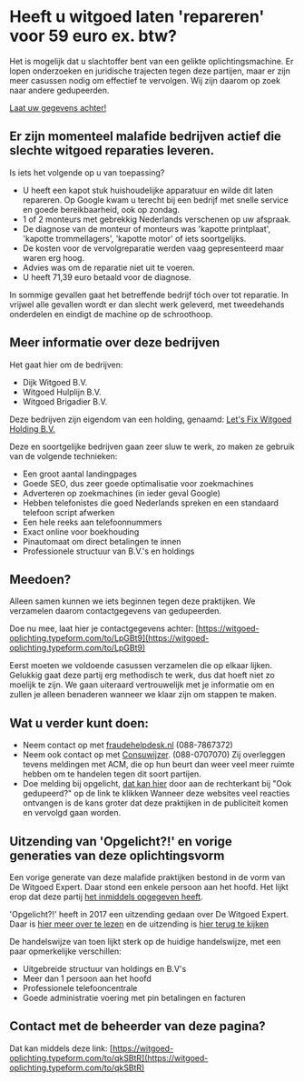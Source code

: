 # Heeft u witgoed laten 'repareren' voor 59 euro ex. btw?

Het is mogelijk dat u slachtoffer bent van een gelikte oplichtingsmachine. Er lopen onderzoeken en juridische trajecten tegen deze partijen, maar er zijn meer casussen nodig om effectief te vervolgen. Wij zijn daarom op zoek naar andere gedupeerden.

[Laat uw gegevens achter!](https://witgoed-oplichting.typeform.com/to/LpGBt9)

## Er zijn momenteel malafide bedrijven actief die slechte witgoed reparaties leveren.

Is iets het volgende op u van toepassing?

* U heeft een kapot stuk huishoudelijke apparatuur en wilde dit laten repareren. Op Google kwam u terecht bij een bedrijf met snelle service en goede bereikbaarheid, ook op zondag.
* 1 of 2 monteurs met gebrekkig Nederlands verschenen op uw afspraak.
* De diagnose van de monteur of monteurs was 'kapotte printplaat', 'kapotte trommellagers', 'kapotte motor' of iets soortgelijks.
* De kosten voor de vervolgreparatie werden vaag gepresenteerd maar waren erg hoog.
* Advies was om de reparatie niet uit te voeren.
* U heeft 71,39 euro betaald voor de diagnose.

In sommige gevallen gaat het betreffende bedrijf tóch over tot reparatie. In vrijwel alle gevallen wordt er dan slecht werk geleverd, met tweedehands onderdelen en eindigt de machine op de schroothoop.

## Meer informatie over deze bedrijven

Het gaat hier om de bedrijven:
 * Dijk Witgoed B.V.
 * Witgoed Hulplijn B.V.
 * Witgoed Brigadier B.V.

Deze bedrijven zijn eigendom van een holding, genaamd: [Let's Fix Witgoed Holding B.V.](https://drimble.nl/bedrijf/amsterdam/36996505/let-s-fix-witgoed.html)

Deze en soortgelijke bedrijven gaan zeer sluw te werk, zo maken ze gebruik van de volgende technieken:
 * Een groot aantal landingpages
 * Goede SEO, dus zeer goede optimalisatie voor zoekmachines
 * Adverteren op zoekmachines (in ieder geval Google)
 * Hebben telefonistes die goed Nederlands spreken en een standaard telefoon script afwerken
 * Een hele reeks aan telefoonnummers
 * Exact online voor boekhouding
 * Pinautomaat om direct betalingen te innen
 * Professionele structuur van B.V.'s en holdings

## Meedoen?

Alleen samen kunnen we iets beginnen tegen deze praktijken. We verzamelen daarom contactgegevens van gedupeerden.

Doe nu mee, laat hier je contactgegevens achter: [https://witgoed-oplichting.typeform.com/to/LpGBt9](https://witgoed-oplichting.typeform.com/to/LpGBt9)

Eerst moeten we voldoende casussen verzamelen die op elkaar lijken. Gelukkig gaat deze partij erg methodisch te werk, dus dat hoeft niet zo moelijk te zijn. We gaan uiteraard vertrouwelijk met je informatie om en zullen je alleen benaderen wanneer we klaar zijn om stappen te maken.

## Wat u verder kunt doen:
* Neem contact op met [fraudehelpdesk.nl](fraudehelpdesk.nl) (088-7867372)
* Neem ook contact op met [Consuwijzer](http://consuwijzer.nl). (088-0707070) Zij overleggen tevens meldingen met ACM, die op hun beurt dan weer veel meer ruimte hebben om te handelen tegen dit soort partijen.
* Doe melding bij opgelicht, [dat kan hier](https://opgelicht.avrotros.nl/dossiers/item/9577) door aan de rechterkant bij "Ook gedupeerd?" op de link te klikken
Wanneer deze websites veel reacties ontvangen is de kans groter dat deze praktijken in de publiciteit komen en vervolgd gaan worden.

## Uitzending van 'Opgelicht?!' en vorige generaties van deze oplichtingsvorm

Een vorige generate van deze malafide praktijken bestond in de vorm van De Witgoed Expert. Daar stond een enkele persoon aan het hoofd. Het lijkt erop dat deze partij [het inmiddels opgegeven heeft](https://www.faillissementsdossier.nl/nl/faillissement/1370838/de-witgoedexpert.aspx).

'Opgelicht?!' heeft in 2017 een uitzending gedaan over De Witgoed Expert. Daar is [hier meer over te lezen](https://opgelicht.avrotros.nl/dossiers/item/9577) en de uitzending is [hier terug te kijken](https://www.dumpert.nl/mediabase/7108965/256caf54/oplichtende_wasmachinemonteur_busted.html)

De handelswijze van toen lijkt sterk op de huidige handelswijze, met een paar opmerkelijke verschillen:
 * Uitgebreide structuur van holdings en B.V's
 * Meer dan 1 persoon aan het hoofd
 * Professionele telefooncentrale
 * Goede administratie voering met pin betalingen en facturen

## Contact met de beheerder van deze pagina?

Dat kan middels deze link: [https://witgoed-oplichting.typeform.com/to/qkSBtR](https://witgoed-oplichting.typeform.com/to/qkSBtR)
